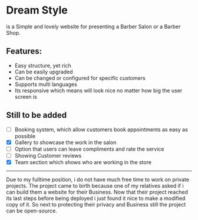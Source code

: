 # Dream Style

is a Simple and lovely website for presenting a Barber Salon or a Barber Shop.

## Features:

- Easy structure, yet rich
- Can be easily upgraded
- Can be changed or configured for specific customers
- Supports multi languages
- Its responsive which means will look nice no matter how big the user screen is

## Still to be added

- [ ] Booking system, which allow customers book appointments as easy as possible
- [x] Gallery to showcase the work in the salon
- [ ] Option that users can leave compliments and rate the service
- [ ] Showing Customer reviews
- [x] Team section which shows who are working in the store

---

Due to my fulltime position, i do not have much free time to work on private projects. The project came to birth because one of my relatives asked if i can build them a website for their Business. Now that their project reached its last steps before being deployed i just found it nice to make a modified copy of it. So next to protecting their privacy and Business still the project can be open-source.

